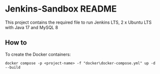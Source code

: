 # Jenkins-Sandbox README

This project contains the required file to run Jenkins LTS, 2 x Ubuntu LTS with Java 17 and MySQL 8

## How to
To create the Docker containers:

`docker compose -p <project-name> -f "docker\docker-compose.yml" up -d --build`
